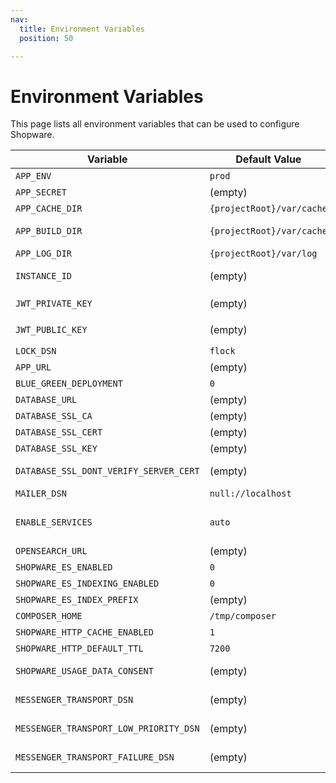 ```yaml
---
nav:
  title: Environment Variables
  position: 50

---
```


# Environment Variables

This page lists all environment variables that can be used to configure Shopware.

| Variable                               | Default Value             | Description                                                                                                          |
|----------------------------------------|---------------------------|----------------------------------------------------------------------------------------------------------------------|
| `APP_ENV`                              | `prod`                    | Environment                                                                                                          |
| `APP_SECRET`                           | (empty)                   | Can be generated with `openssl rand -hex 32`                                                                         |
| `APP_CACHE_DIR`                        | `{projectRoot}/var/cache` | Path to a directory to store caches (since 6.6.8.0)                                                                  |
| `APP_BUILD_DIR`                        | `{projectRoot}/var/cache` | Path to a temporary directory to create cache folder (since 6.6.8.0)                                                 |
| `APP_LOG_DIR`                          | `{projectRoot}/var/log`   | Path to a directory to store logs (since 6.6.8.0)                                                                    |
| `INSTANCE_ID`                          | (empty)                   | Unique Identifier for the Store: Can be generated with `openssl rand -hex 32`                                        |
| `JWT_PRIVATE_KEY`                      | (empty)                   | Can be generated with `shopware-cli project generate-jwt --env`                                                      |
| `JWT_PUBLIC_KEY`                       | (empty)                   | Can be generated with `shopware-cli project generate-jwt --env`                                                      |
| `LOCK_DSN`                             | `flock`                   | DSN for Symfony locking                                                                                              |
| `APP_URL`                              | (empty)                   | Where Shopware will be accessible                                                                                    |
| `BLUE_GREEN_DEPLOYMENT`                | `0`                       | This needs super privilege to create trigger                                                                         |
| `DATABASE_URL`                         | (empty)                   | MySQL credentials as DSN                                                                                             |
| `DATABASE_SSL_CA`                      | (empty)                   | Path to SSL CA file                                                                                                  |
| `DATABASE_SSL_CERT`                    | (empty)                   | Path to SSL Cert file                                                                                                |
| `DATABASE_SSL_KEY`                     | (empty)                   | Path to SSL Key file                                                                                                 |
| `DATABASE_SSL_DONT_VERIFY_SERVER_CERT` | (empty)                   | Disables verification of the server certificate (1 disables it)                                                      |
| `MAILER_DSN`                           | `null://localhost`        | Mailer DSN (Admin Configuration overwrites this)                                                                     |
| `ENABLE_SERVICES`                      | `auto`                    | Determines if services are enabled, auto detects that based on `APP_ENV`, other possible values are `true` & `false` |
| `OPENSEARCH_URL`                       | (empty)                   | Open Search Hosts                                                                                                    |
| `SHOPWARE_ES_ENABLED`                  | `0`                       | Open Search Support Enabled?                                                                                         |
| `SHOPWARE_ES_INDEXING_ENABLED`         | `0`                       | Open Search Indexing Enabled?                                                                                        |
| `SHOPWARE_ES_INDEX_PREFIX`             | (empty)                   | Open Search Index Prefix                                                                                             |
| `COMPOSER_HOME`                        | `/tmp/composer`           | Caching for the Plugin Manager                                                                                       |
| `SHOPWARE_HTTP_CACHE_ENABLED`          | `1`                       | Is HTTP Cache enabled?                                                                                               |
| `SHOPWARE_HTTP_DEFAULT_TTL`            | `7200`                    | Default TTL for HTTP Cache                                                                                           |
| `SHOPWARE_USAGE_DATA_CONSENT`          | (empty)                   | Controls Shopware Usage Data sharing (`accepted` or `revoked`), overwrites Administration choice                     |
| `MESSENGER_TRANSPORT_DSN`              | (empty)                   | DSN for default async queue (example: `amqp://guest:guest@localhost:5672/%2f/default`)                               |
| `MESSENGER_TRANSPORT_LOW_PRIORITY_DSN` | (empty)                   | DSN for low priority queue (example: `amqp://guest:guest@localhost:5672/%2f/low_prio`)                               |
| `MESSENGER_TRANSPORT_FAILURE_DSN`      | (empty)                   | DSN for failed messages queue (example: `amqp://guest:guest@localhost:5672/%2f/failure`)                             |
